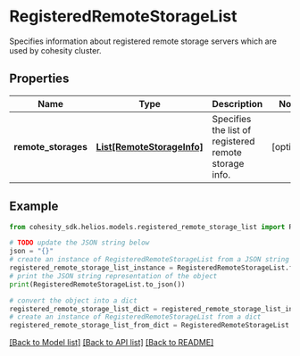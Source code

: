 # RegisteredRemoteStorageList

Specifies information about registered remote storage servers which are used by cohesity cluster.

## Properties

Name | Type | Description | Notes
------------ | ------------- | ------------- | -------------
**remote_storages** | [**List[RemoteStorageInfo]**](RemoteStorageInfo.md) | Specifies the list of registered remote storage info. | [optional] 

## Example

```python
from cohesity_sdk.helios.models.registered_remote_storage_list import RegisteredRemoteStorageList

# TODO update the JSON string below
json = "{}"
# create an instance of RegisteredRemoteStorageList from a JSON string
registered_remote_storage_list_instance = RegisteredRemoteStorageList.from_json(json)
# print the JSON string representation of the object
print(RegisteredRemoteStorageList.to_json())

# convert the object into a dict
registered_remote_storage_list_dict = registered_remote_storage_list_instance.to_dict()
# create an instance of RegisteredRemoteStorageList from a dict
registered_remote_storage_list_from_dict = RegisteredRemoteStorageList.from_dict(registered_remote_storage_list_dict)
```
[[Back to Model list]](../README.md#documentation-for-models) [[Back to API list]](../README.md#documentation-for-api-endpoints) [[Back to README]](../README.md)


